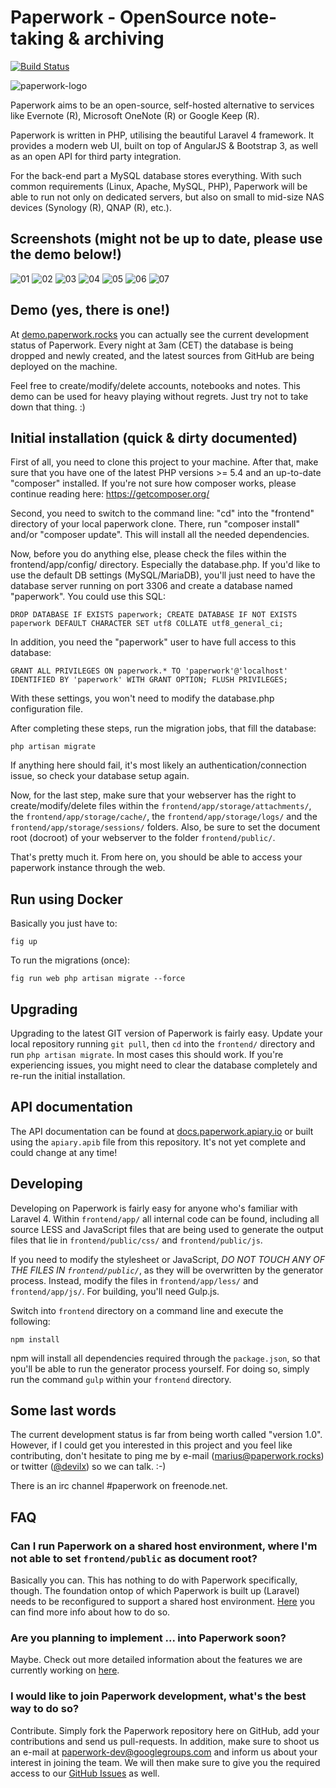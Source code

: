 Paperwork - OpenSource note-taking & archiving
==============================================
[![Build Status](https://travis-ci.org/twostairs/paperwork.svg?branch=master)](https://travis-ci.org/twostairs/paperwork)

![paperwork-logo](https://raw.githubusercontent.com/twostairs/paperwork/master/paperwork-logo.png)

Paperwork aims to be an open-source, self-hosted alternative to services like Evernote (R), Microsoft OneNote (R) or Google Keep (R).

Paperwork is written in PHP, utilising the beautiful Laravel 4 framework. It provides a modern web UI, built on top of AngularJS & Bootstrap 3, as well as an open API for third party integration.

For the back-end part a MySQL database stores everything. With such common requirements (Linux, Apache, MySQL, PHP), Paperwork will be able to run not only on dedicated servers, but also on small to mid-size NAS devices (Synology (R), QNAP (R), etc.).

## Screenshots (might not be up to date, please use the demo below!)

![01](https://raw.githubusercontent.com/twostairs/paperwork/gh-pages/images/screenshots/01.png)
![02](https://raw.githubusercontent.com/twostairs/paperwork/gh-pages/images/screenshots/02.png)
![03](https://raw.githubusercontent.com/twostairs/paperwork/gh-pages/images/screenshots/03.png)
![04](https://raw.githubusercontent.com/twostairs/paperwork/gh-pages/images/screenshots/04.png)
![05](https://raw.githubusercontent.com/twostairs/paperwork/gh-pages/images/screenshots/05.png)
![06](https://raw.githubusercontent.com/twostairs/paperwork/gh-pages/images/screenshots/06.png)
![07](https://raw.githubusercontent.com/twostairs/paperwork/gh-pages/images/screenshots/07.png)

## Demo (yes, there is one!)

At [demo.paperwork.rocks](http://demo.paperwork.rocks) you can actually see the current development status of Paperwork. Every night at 3am (CET) the database is being dropped and newly created, and the latest sources from GitHub are being deployed on the machine.

Feel free to create/modify/delete accounts, notebooks and notes. This demo can be used for heavy playing without regrets. Just try not to take down that thing. :)

## Initial installation (quick & dirty documented)

First of all, you need to clone this project to your machine. After that, make sure that you have one of the latest PHP versions >= 5.4 and an up-to-date "composer" installed. If you're not sure how composer works, please continue reading here: https://getcomposer.org/

Second, you need to switch to the command line: "cd" into the "frontend" directory of your local paperwork clone. There, run "composer install" and/or "composer update". This will install all the needed dependencies.

Now, before you do anything else, please check the files within the frontend/app/config/ directory. Especially the database.php. If you'd like to use the default DB settings (MySQL/MariaDB), you'll just need to have the database server running on port 3306 and create a database named "paperwork". You could use this SQL:

```
DROP DATABASE IF EXISTS paperwork; CREATE DATABASE IF NOT EXISTS paperwork DEFAULT CHARACTER SET utf8 COLLATE utf8_general_ci;
```

In addition, you need the "paperwork" user to have full access to this database:

```
GRANT ALL PRIVILEGES ON paperwork.* TO 'paperwork'@'localhost' IDENTIFIED BY 'paperwork' WITH GRANT OPTION; FLUSH PRIVILEGES;
```

With these settings, you won't need to modify the database.php configuration file.

After completing these steps, run the migration jobs, that fill the database:

```
php artisan migrate
```

If anything here should fail, it's most likely an authentication/connection issue, so check your database setup again.

Now, for the last step, make sure that your webserver has the right to create/modify/delete files within the `frontend/app/storage/attachments/`, the `frontend/app/storage/cache/`, the `frontend/app/storage/logs/` and the `frontend/app/storage/sessions/` folders. Also, be sure to set the document root (docroot) of your webserver to the folder `frontend/public/`.

That's pretty much it. From here on, you should be able to access your paperwork instance through the web.

## Run using Docker

Basically you just have to:

    fig up

To run the migrations (once):

    fig run web php artisan migrate --force

## Upgrading

Upgrading to the latest GIT version of Paperwork is fairly easy. Update your local repository running `git pull`, then `cd` into the `frontend/` directory and run `php artisan migrate`. In most cases this should work. If you're experiencing issues, you might need to clear the database completely and re-run the initial installation.

## API documentation

The API documentation can be found at [docs.paperwork.apiary.io](http://docs.paperwork.apiary.io/) or built using the ``apiary.apib`` file from this repository. It's not yet complete and could change at any time!

## Developing

Developing on Paperwork is fairly easy for anyone who's familiar with Laravel 4. Within `frontend/app/` all internal code can be found, including all source LESS and JavaScript files that are being used to generate the output files that lie in `frontend/public/css/` and `frontend/public/js`.

If you need to modify the stylesheet or JavaScript, *DO NOT TOUCH ANY OF THE FILES IN `frontend/public/`*, as they will be overwritten by the generator process. Instead, modify the files in `frontend/app/less/` and `frontend/app/js/`. For building, you'll need Gulp.js.

Switch into `frontend` directory on a command line and execute the following:

```
npm install
```

npm will install all dependencies required through the `package.json`, so that you'll be able to run the generator process yourself. For doing so, simply run the command `gulp` within your `frontend` directory.

## Some last words

The current development status is far from being worth called "version 1.0". However, if I could get you interested in this project and you feel like contributing, don't hesitate to ping me by e-mail ([marius@paperwork.rocks](mailto:marius@paperwork.rocks)) or twitter ([@devilx](https://twitter.com/devilx)) so we can talk. :-)

There is an irc channel #paperwork on freenode.net.

## FAQ

### Can I run Paperwork on a shared host environment, where I'm not able to set `frontend/public` as document root?

Basically you can. This has nothing to do with Paperwork specifically, though. The foundation ontop of which Paperwork is built up (Laravel) needs to be reconfigured to support a shared host environment. [Here](https://www.google.com/search?q=laravel+4+shared+host) you can find more info about how to do so.

### Are you planning to implement ... into Paperwork soon?

Maybe. Check out more detailed information about the features we are currently working on [here](https://github.com/twostairs/paperwork/issues).

### I would like to join Paperwork development, what's the best way to do so?

Contribute. Simply fork the Paperwork repository here on GitHub, add your contributions and send us pull-requests. In addition, make sure to shoot us an e-mail at [paperwork-dev@googlegroups.com](mailto:paperwork-dev@googlegroups.com) and inform us about your interest in joining the team. We will then make sure to give you the required access to our [GitHub Issues](https://github.com/twostairs/paperwork/issues) as well.

